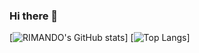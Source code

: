 ### Hi there 👋

[![RIMANDO's GitHub stats](https://github-readme-stats.vercel.app/api?username=yangdoyun446)]
[![Top Langs](https://github-readme-stats.vercel.app/api/top-langs/?username=yangdoyun446)]

